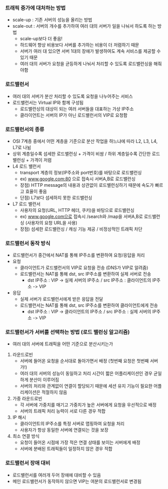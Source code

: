 ### 트래픽 증가에 대처하는 방법
- scale-up : 기존 서버의 성능을 올리는 방법
- scale-out : 서버의 개수를 추가하여 여러 대의 서버가 일을 나눠서 하도록 하는 방법
  - scale-up보다 더 좋음!
  - 하드웨어 향상 비용보다 서버를 추가하는 비용이 더 저렴하기 때문
  - 서버가 여러 대 있으면 서버 1대의 장애가 발생하여도 계속 서비스를 제공할 수 있기 때문
  - 여러 대의 서버가 요청을 균등하게 나눠서 처리할 수 있도록 로드밸런싱을 해줘야함

### 로드밸런서
- 여러 대의 서버가 분산 처리할 수 있도록 요청을 나누어주는 서비스
- 로드밸런서는 Virtual IP와 함께 구성됨
  - 로드밸런싱의 대상이 되는 여러 서버들을 대표하는 가상 IP주소
  - 클라이언트는 서버의 IP가 아닌 로드밸런서의 VIP로 요청함

### 로드밸런서의 종류
- OSI 7계층 중에서 어떤 계층을 기준으로 분산 작업을 하느냐에 따라 L2, L3, L4, L7로 나뉨
- 상위 계층일수록 섬세한 로드밸런싱 + 가격이 비쌈 / 하위 계층일수록 간단한 로드밸런싱 + 가격이 저렴
- L4 로드 밸런서
  - transport 계층의 정보(IP주소와 port번호)를 바탕으로 로드밸런싱
  - ex) www.google.com:80 으로 접속시 서버A,B로 로드밸런싱
  - 장점) HTTP message의 내용과 상관없이 로드밸런싱하기 때문에 속도가 빠르고 효율이 좋음
  - 단점) L7보다 섬세하지 못한 로드밸런싱
- L7 로드 밸런서 
  - 사용자의 요청(URL, HTTP 헤더, 쿠키)을 바탕으로 로드밸런싱
  - ex) www.google.com으로 접속시 /search와 /map을 서버A,B로 로드밸런싱 (사용자의 요청 URL을 사용)
  - 장점) 섬세한 로드밸런싱 / 캐싱 기능 제공 / 비정상적인 트래픽 차단

### 로드밸런서 동작 방식
- 로드밸런서가 중간에서 NAT를 통해 IP주소를 변환하여 요청/응답을 처리
- 요청  
  - 클라이언트가 로드밸런서의 VIP로 요청을 전송 (DNS가 VIP로 알려줌) 
  - 로드밸런서는 NAT를 통해 dst, src IP주소를 변환하여 실제 서버로 전송
    - dst IP주소 : VIP -> 실제 서버의 IP주소 / src IP주소 : 클라이언트의 IP주소 -> VIP
- 응답
  - 실제 서버가 로드밸런서에게 받은 응답을 전달
  - 로드밸런서는 NAT를 통해 dst, src IP주소를 변환하여 클라이언트에게 전송
    - dst IP주소 : VIP -> 클라이언트의 IP주소 / src IP주소 : 실제 서버의 IP주소 -> VIP 

### 로드밸런서가 서버를 선택하는 방법 (로드 밸런싱 알고리즘)
- 여러 대의 서버에 트래픽을 어떤 기준으로 분산시키는가
1. 라운드로빈
    - 서버에 들어온 요청을 순서대로 돌아가면서 배정 (첫번째 요청은 첫번째 서버가!)
    - 여러 대의 서버의 성능이 동일하고 처리 시간이 짧은 어플리케이션인 경우 균일하게 분산이 이루어짐
    - 서버의 처리와 관계없이 연결이 할당되기 때문에 세션 유지 기능이 필요한 어플리케이션은 적절하지 않음
2. 가중 라운드로빈
    - 각 서버에 가중치를 매기고 가중치가 높은 서버에게 요청을 우선적으로 배정
    - 서버의 트래픽 처리 능력이 서로 다른 경우 적합
3. IP 해시
    - 클라이언트의 IP주소를 특정 서버로 맵핑하여 요청을 처리
    - 사용자가 항상 동일한 서버에 연결되는 것을 보장
4. 최소 연결 방식
    - 요청이 들어온 시점에 가장 적은 연결 상태를 보이는 서버에게 배정
    - 서버에 분배된 트래픽들이 일정하지 않은 경우 적합

### 로드밸런서 장애 대비
- 로드밸런서를 여러개 두어 장애에 대비할 수 있음
- 메인 로드밸런서가 동작하지 않으면 VIP는 여분의 로드밸런서로 변경됨
